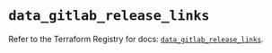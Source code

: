 # `data_gitlab_release_links`

Refer to the Terraform Registry for docs: [`data_gitlab_release_links`](https://registry.terraform.io/providers/gitlabhq/gitlab/16.11.0/docs/data-sources/release_links).
